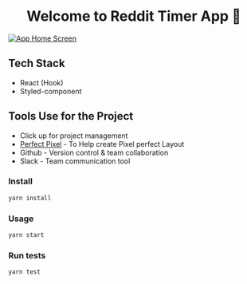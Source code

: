 <h1 align="center"> Welcome to Reddit Timer App 👋</h1>

[![App Home Screen](/hero-section.png 'Home Screen')](https://reddit-timer-su988.vercel.app/)

## Tech Stack

- React (Hook)
- Styled-component

## Tools Use for the Project

- Click up for project management
- [Perfect Pixel](https://chrome.google.com/webstore/detail/perfectpixel-by-welldonec/dkaagdgjmgdmbnecmcefdhjekcoceebi?hl=en) - To Help create Pixel perfect Layout
- Github - Version control & team collaboration
- Slack - Team communication tool

### Install

```sh
yarn install
```

### Usage

```sh
yarn start
```

### Run tests

```sh
yarn test
```
